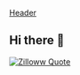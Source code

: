 [Header](assets/header.png)

## Hi there 👋
<!--START_SECTION:waka-->

<!--END_SECTION:waka-->

[![Zilloww Quote](https://quotes-github-readme.vercel.app/api?theme=dark&quote=Just+another+web+developer+that+code+things+%3A%29&author=Zilloww&border=true)](https://github.com/ZillowwCode)
